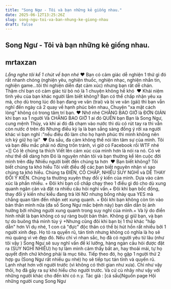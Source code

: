 ```yaml
---
title: "Song Ngư - Tôi và bạn những kẻ giống nhau."
date: 2025-06-12T13:25:26Z
slug: song-ngu-toi-va-ban-nhung-ke-giong-nhau
draft: false
---
```


## Song Ngư - Tôi và bạn những kẻ giống nhau.

## mrtaxzan

*Lắng nghe tôi kể 1 chút về bạn nhé*​ 
♥ Bạn có cảm giác dễ nghiện 1 thứ gì đó rất nhanh chóng (nghiện yêu, nghiện thuốc, nghiện nhạc, nghiện nhắn tin, nghiện game...tôi thì nghiện diễn đạt cảm xúc) nhưng bạn rất dễ chán. Thậm chí bạn có cảm giác từ bỏ nó là 1 chuyện không hề khó  ​ 
♥ Khái niệm tình yêu của bạn khác người lắm biết không? Bạn có thể chấp ​nhận yêu xa mà, cho dù trong lúc đó bạn đang ve vãn (trai) và bị ve vãn (gái) thì bạn vẫn nghĩ đến ngày cả 2 quay về hạnh phúc bên nhau. Chuyện "xa mặt cách lòng" không có trong tâm trí bạn.​ ​♥ Nhớ nhé CHẲNG BAO GIỜ là ĐƠN GIẢN khi bạn xa 1 người  Và CHẲNG BAO GIỜ 1 ai đó QUÊN bạn  Bạn là Song Ngư, cung mệnh Thủy, và khi ai đó đã chạm vào nước thì dù có rút tay ra thì vẫn còn nước ở trên đó  ​Nhưng điều kỳ lạ là bạn sẵng sàng đồng ý rời xa người khác vì bạn nghĩ :"nếu điều đó làm cho họ hạnh phúc thì mình không nên ích kỷ giữ họ lại" ​ ​♥ Đa sầu, đa cảm không thể nói lên tâm sự của mình. Tôi và bạn đều mắc phải nó  đừng trốn tránh, vì giờ có Facebook rồi  WTF nhé =]] Có lẽ chúng ta thích Viết lên cảm xúc của mình hơn là nói ra nó. Có vẻ như thế dễ dàng hơn  Đó là nguyên nhân tôi và bạn thường kể lên cuộc đời mình trên đây  Nhiều người biết đến chúng ta hơn ​ ​♥ Bạn biết không? Tôi biết chúng ta khó hiểu  ​Tôi viết điều để các bạn biết nguyên nhân vì sao chúng ta khó hiểu. ​Chúng ta ĐIÊN, CỐ CHẤP, NHIỀU SUY NGHĨ và DỄ THAY ĐỔI Ý KIẾN. Chúng ta thường xuyên thay đổi ý kiến của mình. Dựa vào cảm xúc là phần nhiều. ​+ Đôi khi bạn cố chấp chạy theo 1 điều gì đó cho dù xung quanh ngăn cản và đặt ra nhiều câu hỏi nghi vấn.​+ Đôi khi bạn bốc đồng, thay đổi ý kiến như kiểu đang trả lời NO nhưng bổng nhảy qua YES mà chẳng quan tâm đến nhận xét xung quanh. ​+ Đôi khi bạn không còn tin vào bản thân mình nữa (đa số Song Ngư mắc bệnh này) bạn dần dần bị ảnh hưởng bởi những người xung quanh trong suy nghĩ của mình.​+ Và lý do điển hình nhất là bạn không có sự ràng buột bản thân. Không gì giữ bạn, và bạn tự do buông thả mình tùy ý ​+Nhưng cũng đôi khi bạn bị 1 thứ khác "hấp dẫn" hơn ​Ví dụ nhé, 1 con cá "đực" độc thân có thể bị hút hồn rất nhiều bởi 1 người xinh đẹp. Họ tỏ ra quyến rũ, tán tỉnh  nhưng không có nghĩa là họ sẽ mù quáng vì vẻ đẹp đó. Nếu chỉ vì nhan sắc, họ đã có người yêu từ lâu (như tôi vậy ) Song Ngư sẽ suy nghĩ vấn đề kĩ lưỡng, hàng ngàn câu hỏi được đặt ra (SUY NGHĨ NHIỀU) họ tự làm mình cảm thấy bất an, hay thoải mái, tự họ quyết định chứ không phải là mục tiêu. Tiếp theo đó, họ gặp 1 người thứ 2 hợp gu (Song Ngư rất nhiều gu nhé) họ sẽ tiếp tục tán tỉnh và quyến rũ. Lạnh nhạt hơn với người trước (vì không có thời gian như xưa). Chỉ như vậy thôi, họ đã gây ra sự khó hiểu cho người trước. Và cứ cù nhây như vậy với những người khác cho đến khi có n.y.​ ​Tác giả : [cá sấu]​Nguồn page Hội những người cung Song Ngư​ ​